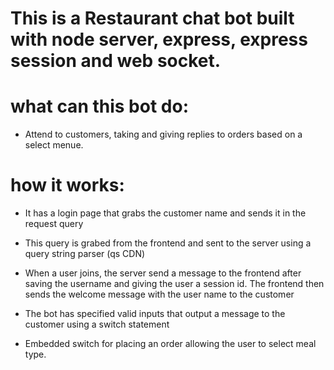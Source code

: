 # This is a Restaurant chat bot built with node server, express, express session and web socket.

# what can this bot do:

- Attend to customers, taking and giving replies to orders based on a select menue.

# how it works:

- It has a login page that grabs the customer name and sends it in the request query

- This query is grabed from the frontend and sent to the server using a query string parser (qs CDN)

- When a user joins, the server send a message to the frontend after saving the username and giving the user a session id. The frontend then sends the welcome message with the user name to the customer

- The bot has specified valid inputs that output a message to the customer using a switch statement

- Embedded switch for placing an order allowing the user to select meal type.
